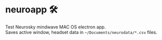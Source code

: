 # neuroapp 🛠
Test Neurosky mindwave MAC OS electron app.  
Saves active window, headset data in `~/Documents/neurodata/*.csv` files.


